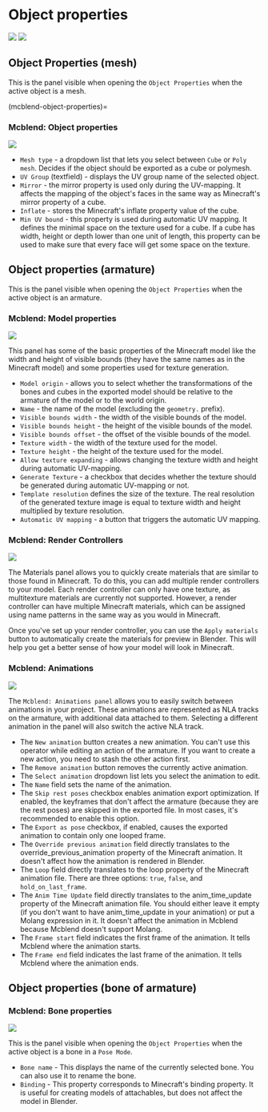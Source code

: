 # Object properties

![](/img/gui/object_properties_bone.png)
![](/img/gui/object_properties_cube.png)

## Object Properties (mesh)

This is the panel visible when opening the `Object Properties` when the active object is a mesh.

(mcblend-object-properties)=
### Mcblend: Object properties

![](/img/gui/object_properties_mesh.png)

- `Mesh type` - a dropdown list that lets you select between `Cube` or `Poly mesh`. Decides if the object should be exported as a cube or polymesh.
- `UV Group` (textfield) - displays the UV group name of the selected object.
- `Mirror` - the mirror property is used only during the UV-mapping. It affects the mapping of the object's faces in the same way as Minecraft's mirror property of a cube.
- `Inflate` - stores the Minecraft's inflate property value of the cube.
- `Min UV bound` - this property is used during automatic UV mapping. It defines the minimal space on the texture used for a cube. If a cube has width, height or depth lower than one unit of length, this property can be used to make sure that every face will get some space on the texture.

## Object properties (armature)
This is the panel visible when opening the `Object Properties` when the active object is an armature.

### Mcblend: Model properties

![](/img/gui/object_properties_armature_model_properties.png)

This panel has some of the basic properties of the Minecraft model like the width and height of visible bounds (they have the same names as in the Minecraft model) and some properties used for texture generation.

- `Model origin` - allows you to select whether the transformations of the bones and cubes in the exported model should be relative to the armature of the model or to the world origin.
- `Name` - the name of the model (excluding the `geometry.` prefix).
- `Visible bounds width` - the width of the visible bounds of the model.
- `Visible bounds height` - the height of the visible bounds of the model.
- `Visible bounds offset` - the offset of the visible bounds of the model.
- `Texture width` - the width of the texture used for the model.
- `Texture height` - the height of the texture used for the model.
- `Allow texture expanding` - allows changing the texture width and height during automatic UV-mapping.
- `Generate Texture` - a checkbox that decides whether the texture should be generated during automatic UV-mapping or not.
- `Template resolution` defines the size of the texture. The real resolution of the generated texture image is equal to texture width and height multiplied by texture resolution.
- `Automatic UV mapping` - a button that triggers the automatic UV mapping.

### Mcblend: Render Controllers

![](/img/gui/object_properties_armature_render_controllers.png)

The Materials panel allows you to quickly create materials that are similar to those found in Minecraft. To do this, you can add multiple render controllers to your model. Each render controller can only have one texture, as multitexture materials are currently not supported. However, a render controller can have multiple Minecraft materials, which can be assigned using name patterns in the same way as you would in Minecraft.

Once you've set up your render controller, you can use the `Apply materials` button to automatically create the materials for preview in Blender. This will help you get a better sense of how your model will look in Minecraft.

### Mcblend: Animations

![](/img/gui/object_properties_armature_animations.png)

The `Mcblend: Animations panel` allows you to easily switch between animations in your project. These animations are represented as NLA tracks on the armature, with additional data attached to them. Selecting a different animation in the panel will also switch the active NLA track.

- The `New animation` button creates a new animation. You can't use this operator while editing an action of the armature. If you want to create a new action, you need to stash the other action first.
- The `Remove animation` button removes the currently active animation.
- The `Select animation` dropdown list lets you select the animation to edit.
- The `Name` field sets the name of the animation.
- The `Skip rest poses` checkbox enables animation export optimization. If enabled, the keyframes that don't affect the armature (because they are the rest poses) are skipped in the exported file. In most cases, it's recommended to enable this option.
- The `Export as pose` checkbox, if enabled, causes the exported animation to contain only one looped frame.
- The `Override previous animation` field directly translates to the override_previous_animation property of the Minecraft animation. It doesn't affect how the animation is rendered in Blender.
- The `Loop` field directly translates to the loop property of the Minecraft animation file. There are three options: `true`, `false`, and `hold_on_last_frame`.
- The `Anim Time Update` field directly translates to the anim_time_update property of the Minecraft animation file. You should either leave it empty (if you don't want to have anim_time_update in your animation) or put a Molang expression in it. It doesn't affect the animation in Mcblend because Mcblend doesn't support Molang.
- The `Frame start` field indicates the first frame of the animation. It tells Mcblend where the animation starts.
- The `Frame end` field indicates the last frame of the animation. It tells Mcblend where the animation ends.

## Object properties (bone of armature)

### Mcblend: Bone properties

![](/img/gui/object_properties_armature_bone_properties.png)

This is the panel visible when opening the `Object Properties` when the active object is a bone in a `Pose Mode`.

- `Bone name` - This displays the name of the currently selected bone. You can also use it to rename the bone.
- `Binding` - This property corresponds to Minecraft's binding property. It is useful for creating models of attachables, but does not affect the model in Blender.
